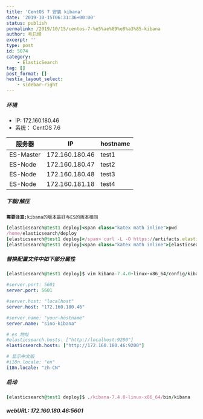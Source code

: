 ```yaml
---
title: 'CentOS 7 安装 kibana'
date: '2019-10-15T06:31:36+00:00'
status: publish
permalink: /2019/10/15/centos-7-%e5%ae%89%e8%a3%85-kibana
author: 毛巳煜
excerpt: ''
type: post
id: 5074
category:
    - ElasticSearch
tag: []
post_format: []
hestia_layout_select:
    - sidebar-right
---
```

##### 环境

- IP: 172.160.180.46
- 系统： CentOS 7.6

<table><thead><tr><th>服务器</th><th>IP</th><th>hostname</th></tr></thead><tbody><tr><td>ES-Master</td><td>172.160.180.46</td><td>test1</td></tr><tr><td>ES-Node</td><td>172.160.180.47</td><td>test2</td></tr><tr><td>ES-Node</td><td>172.160.180.48</td><td>test3</td></tr><tr><td>ES-Node</td><td>172.160.181.18</td><td>test4</td></tr></tbody></table>

##### 下载/解压

**`需要注意:`**`kibana的版本最好与ES的版本相同`

```ruby
[elasticsearch@test1 deploy]<span class="katex math inline">pwd
/home/elasticsearch/deploy
[elasticsearch@test1 deploy]</span> curl -L -O https://artifacts.elastic.co/downloads/kibana/kibana-7.4.0-linux-x86_64.tar.gz
[elasticsearch@test1 deploy]<span class="katex math inline">[elasticsearch@test1 deploy]</span> tar -zxvf kibana-7.4.0-linux-x86_64.tar.gz

```

##### 替换配置文件中如下部分属性

```ruby
[elasticsearch@test1 deploy]$ vim kibana-7.4.0-linux-x86_64/config/kibana.yml

```

```yaml
#server.port: 5601
server.port: 5601

#server.host: "localhost"
server.host: "172.160.180.46"

#server.name: "your-hostname"
server.name: "sino-kibana"

# es 地址
#elasticsearch.hosts: ["http://localhost:9200"]
elasticsearch.hosts: ["http://172.160.180.46:9200"]

# 显示中文版
#i18n.locale: "en"
i18n.locale: "zh-CN"


```

##### 启动

```ruby
[elasticsearch@test1 deploy]$ ./kibana-7.4.0-linux-x86_64/bin/kibana

```

##### webURL: 172.160.180.46:5601